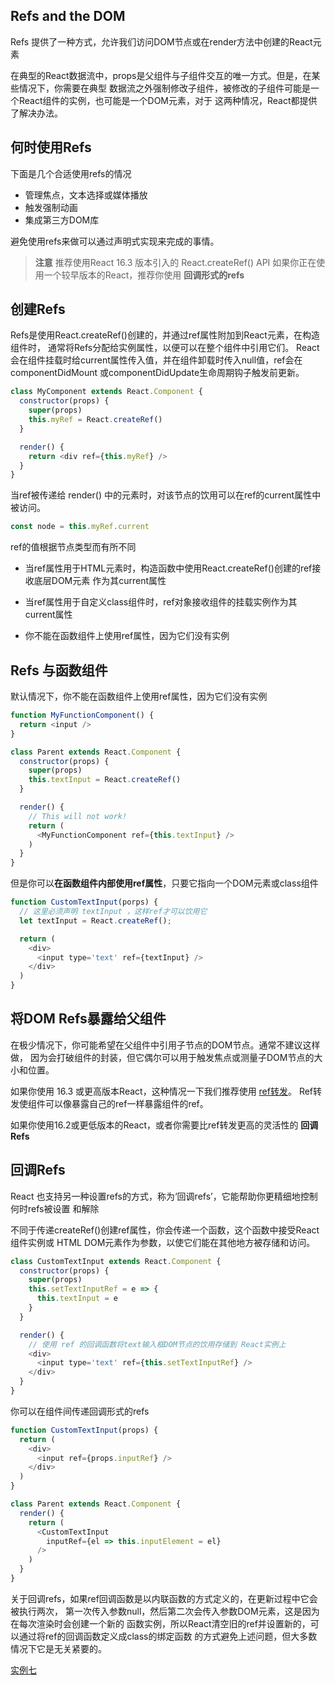 

## Refs and the DOM

Refs 提供了一种方式，允许我们访问DOM节点或在render方法中创建的React元素

在典型的React数据流中，props是父组件与子组件交互的唯一方式。但是，在某些情况下，你需要在典型
数据流之外强制修改子组件，被修改的子组件可能是一个React组件的实例，也可能是一个DOM元素，对于
这两种情况，React都提供了解决办法。

## 何时使用Refs

下面是几个合适使用refs的情况

- 管理焦点，文本选择或媒体播放
- 触发强制动画
- 集成第三方DOM库

避免使用refs来做可以通过声明式实现来完成的事情。

> **注意**
> 推荐使用React 16.3 版本引入的 React.createRef() API
> 如果你正在使用一个较早版本的React，推荐你使用 **回调形式的refs**

## 创建Refs

Refs是使用React.createRef()创建的，并通过ref属性附加到React元素，在构造组件时，
通常将Refs分配给实例属性，以便可以在整个组件中引用它们。
React会在组件挂载时给current属性传入值，并在组件卸载时传入null值，ref会在componentDidMount
或componentDidUpdate生命周期钩子触发前更新。

```js
class MyComponent extends React.Component {
  constructor(props) {
    super(props)
    this.myRef = React.createRef()
  }

  render() {
    return <div ref={this.myRef} />
  }
}
```

当ref被传递给 render() 中的元素时，对该节点的饮用可以在ref的current属性中被访问。

```js
const node = this.myRef.current
```

ref的值根据节点类型而有所不同

- 当ref属性用于HTML元素时，构造函数中使用React.createRef()创建的ref接收底层DOM元素
作为其current属性

- 当ref属性用于自定义class组件时，ref对象接收组件的挂载实例作为其current属性

- 你不能在函数组件上使用ref属性，因为它们没有实例

## Refs 与函数组件

默认情况下，你不能在函数组件上使用ref属性，因为它们没有实例

```js
function MyFunctionComponent() {
  return <input />
}

class Parent extends React.Component {
  constructor(props) {
    super(props)
    this.textInput = React.createRef()
  }

  render() {
    // This will not work!
    return (
      <MyFunctionComponent ref={this.textInput} />
    )
  }
}
```

但是你可以**在函数组件内部使用ref属性**，只要它指向一个DOM元素或class组件

```js
function CustomTextInput(porps) {
  // 这里必须声明 textInput ，这样ref才可以饮用它
  let textInput = React.createRef();

  return (
    <div>
      <input type='text' ref={textInput} />
    </div>
  )
}
```

## 将DOM Refs暴露给父组件

在极少情况下，你可能希望在父组件中引用子节点的DOM节点。通常不建议这样做，
因为会打破组件的封装，但它偶尔可以用于触发焦点或测量子DOM节点的大小和位置。

如果你使用 16.3 或更高版本React，这种情况一下我们推荐使用 [ref转发](./forwardRef.md)。
Ref转发使组件可以像暴露自己的ref一样暴露组件的ref。

如果你使用16.2或更低版本的React，或者你需要比ref转发更高的灵活性的 **回调Refs**

## 回调Refs

React 也支持另一种设置refs的方式，称为‘回调refs’，它能帮助你更精细地控制何时refs被设置
和解除

不同于传递createRef()创建ref属性，你会传递一个函数，这个函数中接受React组件实例或
HTML DOM元素作为参数，以使它们能在其他地方被存储和访问。

```js
class CustomTextInput extends React.Component {
  constructor(props) {
    super(props)
    this.setTextInputRef = e => {
      this.textInput = e
    }
  }

  render() {
    // 使用 ref 的回调函数将text输入框DOM节点的饮用存储到 React实例上
    <div>
      <input type='text' ref={this.setTextInputRef} />
    </div>
  }
}
```

你可以在组件间传递回调形式的refs

```js
function CustomTextInput(props) {
  return (
    <div>
      <input ref={props.inputRef} />
    </div>
  )
}

class Parent extends React.Component {
  render() {
    return (
      <CustomTextInput
        inputRef={el => this.inputElement = el}
      />
    )
  }
}
```

关于回调refs，如果ref回调函数是以内联函数的方式定义的，在更新过程中它会被执行两次，
第一次传入参数null，然后第二次会传入参数DOM元素，这是因为在每次渲染时会创建一个新的
函数实例，所以React清空旧的ref并设置新的，可以通过将ref的回调函数定义成class的绑定函数
的方式避免上述问题，但大多数情况下它是无关紧要的。

[实例七](./src/pages/test/TestSeven.js)


